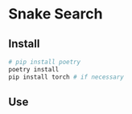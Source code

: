 # Snake Search

## Install

```bash
# pip install poetry
poetry install
pip install torch # if necessary
```

## Use


